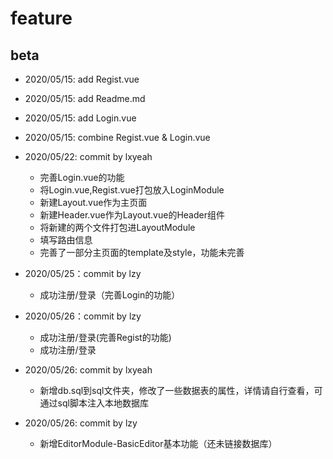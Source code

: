 # feature

## beta

- 2020/05/15: add Regist.vue

- 2020/05/15: add Readme.md

- 2020/05/15: add Login.vue

- 2020/05/15: combine Regist.vue & Login.vue

- 2020/05/22: commit by lxyeah
    - 完善Login.vue的功能
    - 将Login.vue,Regist.vue打包放入LoginModule
    - 新建Layout.vue作为主页面
    - 新建Header.vue作为Layout.vue的Header组件
    - 将新建的两个文件打包进LayoutModule
    - 填写路由信息
    - 完善了一部分主页面的template及style，功能未完善

- 2020/05/25：commit by lzy
    - 成功注册/登录（完善Login的功能）

- 2020/05/26：commit by lzy
    - 成功注册/登录(完善Regist的功能)
    - 成功注册/登录

- 2020/05/26: commit by lxyeah
    - 新增db.sql到sql文件夹，修改了一些数据表的属性，详情请自行查看，可通过sql脚本注入本地数据库

- 2020/05/26: commit by lzy
    - 新增EditorModule-BasicEditor基本功能（还未链接数据库）